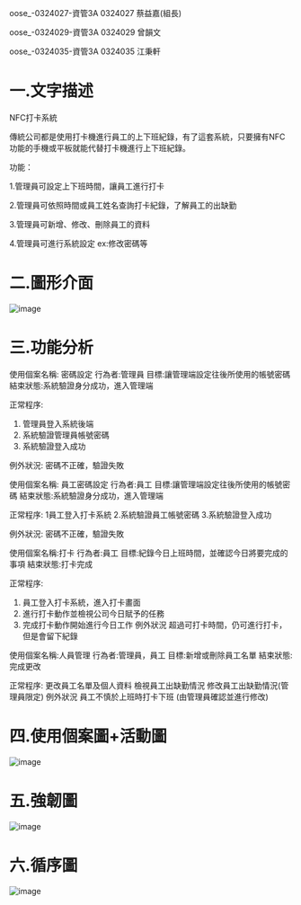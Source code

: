  oose_-0324027-資管3A 0324027 蔡益嘉(組長)
 
 oose_-0324029-資管3A 0324029 曾韻文
 
 oose_-0324035-資管3A 0324035 江秉軒
 
# 一.文字描述
 
NFC打卡系統

傳統公司都是使用打卡機進行員工的上下班紀錄，有了這套系統，只要擁有NFC功能的手機或平板就能代替打卡機進行上下班紀錄。

功能：

1.管理員可設定上下班時間，讓員工進行打卡

2.管理員可依照時間或員工姓名查詢打卡紀錄，了解員工的出缺勤

3.管理員可新增、修改、刪除員工的資料

4.管理員可進行系統設定 ex:修改密碼等

# 二.圖形介面
![image](https://cloud.githubusercontent.com/assets/22362815/20486990/b811c686-b03c-11e6-9e15-f22496bf7387.jpg)

# 三.功能分析
使用個案名稱: 密碼設定
行為者:管理員
目標:讓管理端設定往後所使用的帳號密碼
結束狀態:系統驗證身分成功，進入管理端

正常程序:
1.	管理員登入系統後端
2.	系統驗證管理員帳號密碼
3.	系統驗證登入成功

例外狀況:
密碼不正確，驗證失敗


使用個案名稱: 員工密碼設定
行為者:員工
目標:讓管理端設定往後所使用的帳號密碼
結束狀態:系統驗證身分成功，進入管理端

正常程序:
1員工登入打卡系統
2.系統驗證員工帳號密碼
3.系統驗證登入成功

例外狀況:
密碼不正確，驗證失敗
 

使用個案名稱:打卡
行為者:員工
目標:紀錄今日上班時間，並確認今日將要完成的事項
結束狀態:打卡完成

正常程序:
1.	員工登入打卡系統，進入打卡畫面
2.	進行打卡動作並檢視公司今日賦予的任務
3.	完成打卡動作開始進行今日工作
例外狀況
超過可打卡時間，仍可進行打卡，但是會留下紀錄


使用個案名稱:人員管理
行為者:管理員，員工
目標:新增或刪除員工名單
結束狀態:完成更改

正常程序:
更改員工名單及個人資料
檢視員工出缺勤情況
修改員工出缺勤情況(管理員限定)
例外狀況
員工不慎於上班時打卡下班
(由管理員確認並進行修改)

# 四.使用個案圖+活動圖
![image](https://cloud.githubusercontent.com/assets/22362815/19692360/45fcd5fa-9b0a-11e6-82ce-626e3181a043.jpg)

# 五.強韌圖
![image](https://cloud.githubusercontent.com/assets/22362815/20487029/dad311e8-b03c-11e6-95ae-9dcc675e2efe.jpg)

# 六.循序圖
![image](https://cloud.githubusercontent.com/assets/22362815/20716291/ab8e2cd2-b68c-11e6-96ba-183ac76279bf.jpg)
